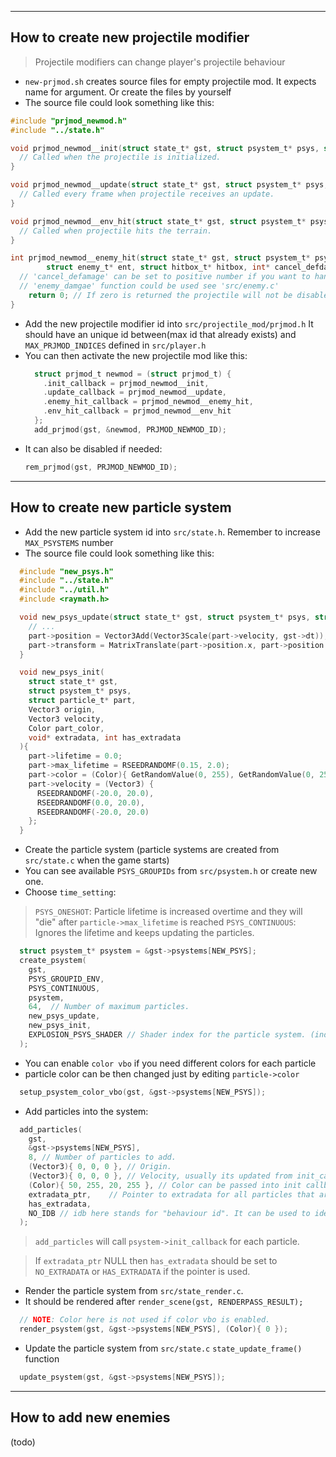 -----------------------------------------
## How to create new projectile modifier
> Projectile modifiers can change player's projectile behaviour
* `new-prjmod.sh` creates source files for empty projectile mod. It expects name for argument. Or create the files by yourself
* The source file could look something like this:
```c
#include "prjmod_newmod.h"
#include "../state.h"

void prjmod_newmod__init(struct state_t* gst, struct psystem_t* psys, struct particle_t* part) {
  // Called when the projectile is initialized.
}

void prjmod_newmod__update(struct state_t* gst, struct psystem_t* psys, struct particle_t* part) {
  // Called every frame when projectile receives an update.
}

void prjmod_newmod__env_hit(struct state_t* gst, struct psystem_t* psys, struct particle_t* part, Vector3 normal) {
  // Called when projectile hits the terrain.
}

int prjmod_newmod__enemy_hit(struct state_t* gst, struct psystem_t* psys, struct particle_t* part,
        struct enemy_t* ent, struct hitbox_t* hitbox, int* cancel_defdamage) {
  // 'cancel_defamage' can be set to positive number if you want to handle the damage from here.
  // 'enemy_damgae' function could be used see 'src/enemy.c'
    return 0; // If zero is returned the projectile will not be disabled after hit.
}
```
* Add the new projectile modifier id into `src/projectile_mod/prjmod.h`
  It should have an unique id between(max id that already exists) and `MAX_PRJMOD_INDICES` defined in `src/player.h`
* You can then activate the new projectile mod like this:
  ```c
    struct prjmod_t newmod = (struct prjmod_t) {
      .init_callback = prjmod_newmod__init,
      .update_callback = prjmod_newmod__update,
      .enemy_hit_callback = prjmod_newmod__enemy_hit,
      .env_hit_callback = prjmod_newmod__env_hit
    };
    add_prjmod(gst, &newmod, PRJMOD_NEWMOD_ID);
  ```
* It can also be disabled if needed:
  ```c
  rem_prjmod(gst, PRJMOD_NEWMOD_ID);
  ```
-----------------------------------------
## How to create new particle system
* Add the new particle system id into `src/state.h`. Remember to increase `MAX_PSYSTEMS` number
* The source file could look something like this:
```c
  #include "new_psys.h"
  #include "../state.h"
  #include "../util.h"
  #include <raymath.h>

  void new_psys_update(struct state_t* gst, struct psystem_t* psys, struct particle_t* part) {
    // ...
    part->position = Vector3Add(Vector3Scale(part->velocity, gst->dt));
    part->transform = MatrixTranslate(part->position.x, part->position.y, part->position.z);
  }

  void new_psys_init(
    struct state_t* gst,
    struct psystem_t* psys,
    struct particle_t* part,
    Vector3 origin,
    Vector3 velocity,
    Color part_color,
    void* extradata, int has_extradata
  ){
    part->lifetime = 0.0;
    part->max_lifetime = RSEEDRANDOMF(0.15, 2.0);
    part->color = (Color){ GetRandomValue(0, 255), GetRandomValue(0, 255), GetRandomValue(0, 255), 255 };
    part->velocity = (Vector3) {
      RSEEDRANDOMF(-20.0, 20.0),
      RSEEDRANDOMF(0.0, 20.0),
      RSEEDRANDOMF(-20.0, 20.0)
    };
  }
```
* Create the particle system (particle systems are created from `src/state.c` when the game starts)
* You can see available `PSYS_GROUPIDs` from `src/psystem.h` or create new one.
* Choose `time_setting`:
> `PSYS_ONESHOT`: Particle lifetime is increased overtime and they will "die" after `particle->max_lifetime` is reached
> `PSYS_CONTINUOUS`:  Ignores the lifetime and keeps updating the particles.
```c
  struct psystem_t* psystem = &gst->psystems[NEW_PSYS];
  create_psystem(
    gst,
    PSYS_GROUPID_ENV,
    PSYS_CONTINUOUS,
    psystem,
    64,  // Number of maximum particles.
    new_psys_update,
    new_psys_init,
    EXPLOSION_PSYS_SHADER // Shader index for the particle system. (index in 'gst->shaders' array)
  );
```
* You can enable `color vbo` if you need different colors for each particle
* particle color can be then changed just by editing `particle->color`
```c
  setup_psystem_color_vbo(gst, &gst->psystems[NEW_PSYS]);
```

* Add particles into the system:
```c
  add_particles(
    gst,
    &gst->psystems[NEW_PSYS],
    8, // Number of particles to add.
    (Vector3){ 0, 0, 0 }, // Origin.
    (Vector3){ 0, 0, 0 }, // Velocity, usually its updated from init_callback
    (Color){ 50, 255, 20, 255 }, // Color can be passed into init callback
    extradata_ptr,    // Pointer to extradata for all particles that are going to be added
    has_extradata,
    NO_IDB // idb here stands for "behaviour id". It can be used to identify particles that have different behaviour inside the same particle system.
  );
```
> `add_particles` will call `psystem->init_callback` for each particle.

> If `extradata_ptr` NULL then `has_extradata` should be set to `NO_EXTRADATA` or `HAS_EXTRADATA` if the pointer is used.

* Render the particle system from `src/state_render.c`.
* It should be rendered after `render_scene(gst, RENDERPASS_RESULT);`
```c
  // NOTE: Color here is not used if color vbo is enabled.
  render_psystem(gst, &gst->psystems[NEW_PSYS], (Color){ 0 });
```
* Update the particle system from `src/state.c` `state_update_frame()` function
```c
  update_psystem(gst, &gst->psystems[NEW_PSYS]);
```
-----------------------------------------
## How to add new enemies
(todo)
